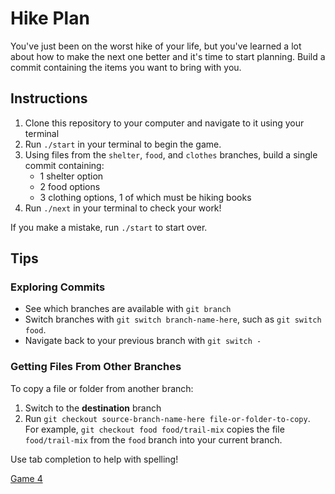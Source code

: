 # Hike Plan

You've just been on the worst hike of your life, but you've learned a lot about
how to make the next one better and it's time to start planning. Build a commit
containing the items you want to bring with you.

## Instructions

1. Clone this repository to your computer and navigate to it using your terminal
2. Run `./start` in your terminal to begin the game.
3. Using files from the `shelter`, `food`, and `clothes` branches, build a
   single commit containing:
   - 1 shelter option
   - 2 food options
   - 3 clothing options, 1 of which must be hiking books
4. Run `./next` in your terminal to check your work!

If you make a mistake, run `./start` to start over.

## Tips

### Exploring Commits

- See which branches are available with `git branch`
- Switch branches with `git switch branch-name-here`, such as `git switch food`.
- Navigate back to your previous branch with `git switch -`

### Getting Files From Other Branches

To copy a file or folder from another branch:

1. Switch to the **destination** branch
2. Run `git checkout source-branch-name-here file-or-folder-to-copy`. For
   example, `git checkout food food/trail-mix` copies the file `food/trail-mix`
   from the `food` branch into your current branch.

Use tab completion to help with spelling!

[Game 4](https://github.com/sikaeducation/hike-packing)
